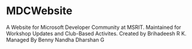 # MDCWebsite
A Website for Microsoft Developer Community at MSRIT. Maintained for Workshop Updates and Club-Based Activites. Created by Brihadeesh R K. Managed By Benny Nandha Dharshan G
